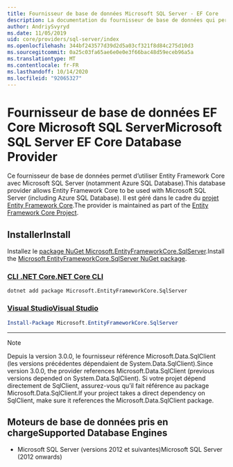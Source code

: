 ```yaml
---
title: Fournisseur de base de données Microsoft SQL Server - EF Core
description: La documentation du fournisseur de base de données qui permet d’utiliser Entity Framework Core avec Microsoft SQL Server
author: AndriySvyryd
ms.date: 11/05/2019
uid: core/providers/sql-server/index
ms.openlocfilehash: 344bf243577d39d2d5a03cf321f8d84c275d10d3
ms.sourcegitcommit: 0a25c03fa65ae6e0e0e3f66bac48d59eceb96a5a
ms.translationtype: MT
ms.contentlocale: fr-FR
ms.lasthandoff: 10/14/2020
ms.locfileid: "92065327"
---
```

# <a name="microsoft-sql-server-ef-core-database-provider"></a><span data-ttu-id="20329-103">Fournisseur de base de données EF Core Microsoft SQL Server</span><span class="sxs-lookup"><span data-stu-id="20329-103">Microsoft SQL Server EF Core Database Provider</span></span>

<span data-ttu-id="20329-104">Ce fournisseur de base de données permet d’utiliser Entity Framework Core avec Microsoft SQL Server (notamment Azure SQL Database).</span><span class="sxs-lookup"><span data-stu-id="20329-104">This database provider allows Entity Framework Core to be used with Microsoft SQL Server (including Azure SQL Database).</span></span> <span data-ttu-id="20329-105">Il est géré dans le cadre du [projet Entity Framework Core](https://github.com/aspnet/EntityFrameworkCore).</span><span class="sxs-lookup"><span data-stu-id="20329-105">The provider is maintained as part of the [Entity Framework Core Project](https://github.com/aspnet/EntityFrameworkCore).</span></span>

## <a name="install"></a><span data-ttu-id="20329-106">Installer</span><span class="sxs-lookup"><span data-stu-id="20329-106">Install</span></span>

<span data-ttu-id="20329-107">Installez le [package NuGet Microsoft.EntityFrameworkCore.SqlServer](https://www.nuget.org/packages/Microsoft.EntityFrameworkCore.SqlServer/).</span><span class="sxs-lookup"><span data-stu-id="20329-107">Install the [Microsoft.EntityFrameworkCore.SqlServer NuGet package](https://www.nuget.org/packages/Microsoft.EntityFrameworkCore.SqlServer/).</span></span>

### <a name="net-core-cli"></a>[<span data-ttu-id="20329-108">CLI .NET Core</span><span class="sxs-lookup"><span data-stu-id="20329-108">.NET Core CLI</span></span>](#tab/dotnet-core-cli)

```dotnetcli
dotnet add package Microsoft.EntityFrameworkCore.SqlServer
```

### <a name="visual-studio"></a>[<span data-ttu-id="20329-109">Visual Studio</span><span class="sxs-lookup"><span data-stu-id="20329-109">Visual Studio</span></span>](#tab/vs)

```powershell
Install-Package Microsoft.EntityFrameworkCore.SqlServer
```

***

> [!NOTE]
> <span data-ttu-id="20329-110">Depuis la version 3.0.0, le fournisseur référence Microsoft.Data.SqlClient (les versions précédentes dépendaient de System.Data.SqlClient).</span><span class="sxs-lookup"><span data-stu-id="20329-110">Since version 3.0.0, the provider references Microsoft.Data.SqlClient (previous versions depended on System.Data.SqlClient).</span></span> <span data-ttu-id="20329-111">Si votre projet dépend directement de SqlClient, assurez-vous qu’il fait référence au package Microsoft.Data.SqlClient.</span><span class="sxs-lookup"><span data-stu-id="20329-111">If your project takes a direct dependency on SqlClient, make sure it references the Microsoft.Data.SqlClient package.</span></span>

## <a name="supported-database-engines"></a><span data-ttu-id="20329-112">Moteurs de base de données pris en charge</span><span class="sxs-lookup"><span data-stu-id="20329-112">Supported Database Engines</span></span>

* <span data-ttu-id="20329-113">Microsoft SQL Server (versions 2012 et suivantes)</span><span class="sxs-lookup"><span data-stu-id="20329-113">Microsoft SQL Server (2012 onwards)</span></span>
